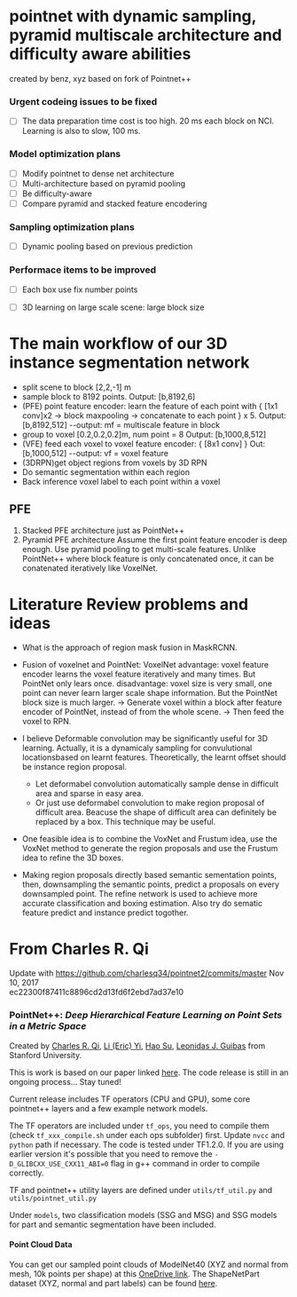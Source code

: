 # pointnet with dynamic sampling, pyramid multiscale architecture and difficulty aware abilities
created by benz, xyz based on fork of Pointnet++

### Urgent codeing issues to be fixed
- [ ] The data preparation time cost is too high. 20 ms each block on NCI. Learning is also to slow, 100 ms.

### Model optimization plans
- [ ] Modify pointnet to dense net architecture
- [ ] Multi-architecture based on pyramid pooling
- [ ] Be difficulty-aware
- [ ] Compare pyramid and stacked feature encodering

### Sampling optimization plans
- [ ] Dynamic pooling based on previous prediction


### Performace items to be improved
- [ ] Each box use fix number points
- [ ] 3D learning on large scale scene: large block size


# The main workflow of our 3D instance segmentation network
* split scene to block [2,2,-1] m
* sample block to 8192 points. 
  Output: [b,8192,6]
* (PFE) point feature encoder: learn the feature of each point with { [1x1 conv]x2 -> block maxpooling -> concatenate to each point } x 5.
  Output: [b,8192,512]   --output: mf = multiscale feature in block
* group to voxel [0.2,0.2,0.2]m, num point = 8
  Output: [b,1000,8,512]
* (VFE) feed each voxel to voxel feature encoder: { [8x1 conv] }
  Out: [b,1000,512]   --output: vf = voxel feature 
* (3DRPN)get object regions from voxels by 3D RPN
* Do semantic segmentation within each region
* Back inference voxel label to each point within a voxel

## PFE
1. Stacked PFE architecture
   just as PointNet++
2. Pyramid PFE architecture
   Assume the first point feature encoder is deep enough. Use pyramid pooling to get multi-scale features.
   Unlike PointNet++ where block feature is only concatenated once, it can be conatenated iteratively like VoxelNet.


# Literature Review problems and ideas
* What is the approach of region mask fusion in MaskRCNN.
* Fusion of voxelnet and PointNet:
  VoxelNet advantage: voxel feature encoder learns the voxel feature iteratively and many times. But PointNet only lears once.
           disadvantage: voxel size is very small, one point can never learn larger scale shape information. But the PointNet block size is much larger.
  -> Generate voxel within a block after feature encoder of PointNet, instead of from the whole scene.
  -> Then feed the voxel to RPN.
* I believe Deformable convolution may be significantly useful for 3D learning.
  Actually, it is a dynamicaly sampling for convulutional locationsbased on learnt features. Theoretically, the learnt offset should be instance region proposal.
  - Let deformabel convolution automatically sample dense in difficult area and sparse in easy area.
  - Or just use deformabel convolution to make region proposal of difficult area. Beacuse the shape of difficult area can definitely be replaced by a box. This technique may be useful.
 
* One feasible idea is to combine the VoxNet and Frustum idea, use the VoxNet method to generate the region proposals and use the Frustum idea to refine the 3D boxes.

* Making region proposals directly based semantic sementation points, then, downsampling the semantic points, predict a proposals on every downsampled point. The refine network is used to achieve more accurate classification and boxing estimation. Also try do sematic feature predict and instance predict togother.



# From Charles R. Qi
Update with https://github.com/charlesq34/pointnet2/commits/master 
Nov 10, 2017  
ec22300f87411c8896cd2d13fd6f2ebd7ad37e10
### PointNet++: *Deep Hierarchical Feature Learning on Point Sets in a Metric Space*
Created by <a href="http://charlesrqi.com" target="_blank">Charles R. Qi</a>, <a href="http://stanford.edu/~ericyi">Li (Eric) Yi</a>, <a href="http://ai.stanford.edu/~haosu/" target="_blank">Hao Su</a>, <a href="http://geometry.stanford.edu/member/guibas/" target="_blank">Leonidas J. Guibas</a> from Stanford University.

This is work is based on our paper linked <a href="https://arxiv.org/pdf/1706.02413.pdf">here</a>. The code release is still in an ongoing process... Stay tuned!

Current release includes TF operators (CPU and GPU), some core pointnet++ layers and a few example network models.

The TF operators are included under `tf_ops`, you need to compile them (check `tf_xxx_compile.sh` under each ops subfolder) first. Update `nvcc` and `python` path if necessary. The code is tested under TF1.2.0. If you are using earlier version it's possible that you need to remove the `-D_GLIBCXX_USE_CXX11_ABI=0` flag in g++ command in order to compile correctly.

TF and pointnet++ utility layers are defined under `utils/tf_util.py` and `utils/pointnet_util.py`

Under `models`, two classification models (SSG and MSG) and SSG models for part and semantic segmentation have been included.

#### Point Cloud Data
You can get our sampled point clouds of ModelNet40 (XYZ and normal from mesh, 10k points per shape) at this <a href="https://1drv.ms/u/s!ApbTjxa06z9CgQfKl99yUDHL_wHs">OneDrive link</a>. The ShapeNetPart dataset (XYZ, normal and part labels) can be found <a href="https://1drv.ms/u/s!ApbTjxa06z9CgQnl-Qm6KI3Ywbe1">here</a>.
